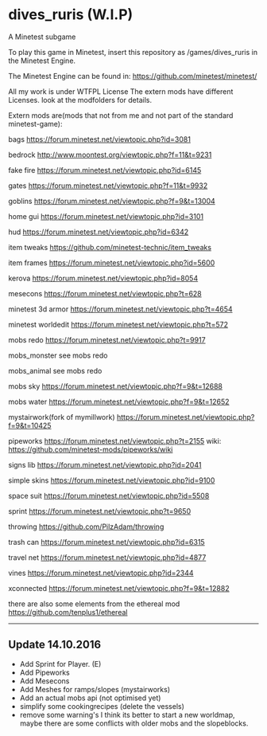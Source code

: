 # dives_ruris (W.I.P)
A Minetest subgame

To play this game in Minetest, insert this repository as
  /games/dives_ruris
in the Minetest Engine.

The Minetest Engine can be found in:
  https://github.com/minetest/minetest/

 All my work is under WTFPL License
 The extern mods have different Licenses. look at the modfolders for details.

Extern mods are(mods that not from me and not part of the standard minetest-game):


bags
https://forum.minetest.net/viewtopic.php?id=3081

bedrock
http://www.moontest.org/viewtopic.php?f=11&t=9231

fake fire
https://forum.minetest.net/viewtopic.php?id=6145

gates
https://forum.minetest.net/viewtopic.php?f=11&t=9932

goblins
https://forum.minetest.net/viewtopic.php?f=9&t=13004

home gui
https://forum.minetest.net/viewtopic.php?id=3101

hud
https://forum.minetest.net/viewtopic.php?id=6342

item tweaks
https://github.com/minetest-technic/item_tweaks

item frames
https://forum.minetest.net/viewtopic.php?id=5600

kerova
https://forum.minetest.net/viewtopic.php?id=8054

mesecons
https://forum.minetest.net/viewtopic.php?t=628

minetest 3d armor
https://forum.minetest.net/viewtopic.php?t=4654

minetest worldedit
https://forum.minetest.net/viewtopic.php?t=572

mobs redo
https://forum.minetest.net/viewtopic.php?t=9917

mobs_monster
see mobs redo

mobs_animal
see mobs redo

mobs sky
https://forum.minetest.net/viewtopic.php?f=9&t=12688

mobs water
https://forum.minetest.net/viewtopic.php?f=9&t=12652

mystairwork(fork of mymillwork)
https://forum.minetest.net/viewtopic.php?f=9&t=10425

pipeworks
https://forum.minetest.net/viewtopic.php?t=2155
wiki: https://github.com/minetest-mods/pipeworks/wiki

signs lib
https://forum.minetest.net/viewtopic.php?id=2041

simple skins
https://forum.minetest.net/viewtopic.php?id=9100

space suit
https://forum.minetest.net/viewtopic.php?id=5508

sprint
https://forum.minetest.net/viewtopic.php?t=9650

throwing
https://github.com/PilzAdam/throwing

trash can
https://forum.minetest.net/viewtopic.php?id=6315

travel net
https://forum.minetest.net/viewtopic.php?id=4877

vines
https://forum.minetest.net/viewtopic.php?id=2344

xconnected
https://forum.minetest.net/viewtopic.php?f=9&t=12882

there are also some elements from the ethereal mod
https://github.com/tenplus1/ethereal

----
Update 14.10.2016
----
- Add Sprint for Player. (E)
- Add Pipeworks
- Add Mesecons
- Add Meshes for ramps/slopes (mystairworks)
- Add an actual mobs api (not optimised yet)
- simplify some cookingrecipes (delete the vessels)
- remove some warning's
I think its better to start a new worldmap, maybe there are some conflicts with older mobs and the slopeblocks.
